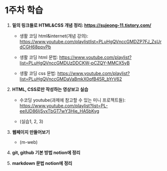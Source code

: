 # 1주차 학습

1. **밑의 링크들로 HTML&CSS 개념 정리: https://sujeong-11.tistory.com/**

   - 생활 코딩 html&internet(개념 강의): https://www.youtube.com/playlistlist=PLuHgQVnccGMDZP7FJ_ZsUrdCGH68ppvPb

   - 생활 코딩 html 문법: https://www.youtube.com/playlist?list=PLuHgQVnccGMDUzDDCKW-pCZQY-MMCX5yB

   - 생활 코딩 css 문법: https://www.youtube.com/playlist?list=PLuHgQVnccGMDaVaBmkX0qfB45R_bYrV62

2. **HTML, CSS로만 작성하는 영상보고 실습**

   - 수코딩 youtube(과제에 참고할 수 있는 미니 프로젝트들): https://www.youtube.com/playlist?list=PL-eeIUD86IjSyxTbGT7wY3Hie_HA5bKvg

   - (실습1, 2, 3)

3. **웹페이지 만들어보기**

   - (m-web)

4. **git, github 기본 방법 notion에 정리**

5. **markdown 문법 notion에 정리**
